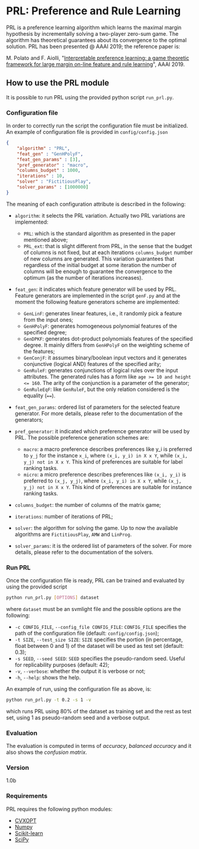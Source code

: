 # PRL: Preference and Rule Learning

PRL is a preference learning algorithm which learns the maximal margin hypothesis
by incrementally solving a two-player zero-sum game. The algorithm has theoretical
guarantees about its convergence to the optimal solution.
PRL has been presented @ AAAI 2019; the reference paper is:

M. Polato and F. Aiolli, "[Interpretable preference learning: a game theoretic framework for large margin on-line feature and rule learning]", AAAI 2019.


## How to use the PRL module
It is possible to run PRL using the provided python script `run_prl.py`.

### Configuration file
In order to correctly run the script the configuration file must be initialized. An example of configuration file is provided in `config/config.json`

```json
{
    "algorithm" : "PRL",
    "feat_gen" : "GenHPolyF",
    "feat_gen_params" : [3],
    "pref_generator" : "macro",
    "columns_budget" : 1000,
    "iterations" : 10,
    "solver" : "FictitiousPlay",
    "solver_params" : [1000000]
}
```
The meaning of each configuration attribute is described in the following:
* `algorithm`: it selects the PRL variation. Actually two PRL variations are implemented:
  * `PRL`: which is the standard algorithm as presented in the paper mentioned above;
  * `PRL_ext`: that is slight different from PRL, in the sense that the budget of columns is not fixed, but at each iterations `columns_budget` number of new columns are generated. This variation guarantees that regardless of the initial budget at some iteration the number of columns will be enough to guarantee the convergence to the optimum (as the number of iterations increases).
* `feat_gen`: it indicates which feature generator will be used by PRL. Feature generators are implemented in the script `genF.py` and at the moment the following feature generators scheme are implemented:
  * `GenLinF`: generates linear features, i.e., it randomly pick a feature from the input ones;
  * `GenHPolyF`: generates homogeneous polynomial features of the specified degree;
  * `GenDPKF`: generates dot-product polynomials features of the specified degree. It mainly differs from `GenHPolyF` on the weighting scheme of the features;
  * `GenConjF`: it assumes binary/boolean input vectors and it generates conjunctive (logical AND) features of the specified arity;
  * `GenRuleF`: generates conjunctions of logical rules over the input attributes. The generated rules has a form like `age >= 10 and height <= 160`. The arity of the conjunction is a parameter of the generator;
  * `GenRuleEqF`: like `GenRuleF`, but the only relation considered is the equality (`==`).

* `feat_gen_params`: ordered list of parameters for the selected feature generator. For more details, please refer to the documentation of the generators;
* `pref_generator`: it indicated which preference generator will be used by PRL. The possible preference generation schemes are:
  * `macro`: a macro preference describes preferences like
    y_i is preferred to `y_j` for the instance `x_i`, where `(x_i, y_i) in X x Y`, while `(x_i, y_j) not in X x Y`. This kind of preferences are suitable for label ranking tasks.
  * `micro`: a micro preference describes preferences like
    `(x_i, y_i)` is preferred to `(x_j, y_j)`, where `(x_i, y_i) in X x Y`, while  `(x_j, y_j) not in X x Y`. This kind of preferences are suitable for instance ranking tasks.

* `columns_budget`: the number of columns of the matrix game;
* `iterations`: number of iterations of PRL;
* `solver`: the algorithm for solving the game. Up to now the available algorithms are `FictitiousPlay`, `AMW` and `LinProg`.
* `solver_params`: it is the ordered list of parameters of the solver. For more details, please refer to the documentation of the solvers.

### Run PRL
Once the configuration file is ready, PRL can be trained and evaluated by using the provided script
```sh
python run_prl.py [OPTIONS] dataset
```
where `dataset` must be an svmlight file and the possible options are the following:
* `-c CONFIG_FILE`, `--config_file CONFIG_FILE`: `CONFIG_FILE` specifies the path of the configuration file (default: `config/config.json`);
* `-t SIZE`, `--test_size SIZE`: `SIZE` specifies the portion (in percentage, float between 0 and 1) of the dataset will be used as test set (default: 0.3);
* `-s SEED`, `--seed SEED`: ``SEED`` specifies the pseudo-random seed. Useful for replicability purposes (default: 42);
* `-v`, `--verbose`: whether the output it is verbose or not;
* `-h`, `--help`: shows the help.

An example of run, using the configuration file as above, is:
```sh
python run_prl.py -t 0.2 -s 1 -v
```
which runs PRL using 80% of the dataset as training set and the rest as test set, using 1 as pseudo-random seed and a verbose output.

### Evaluation
The evaluation is computed in terms of *accuracy*, *balanced accuracy* and it also shows the *confusion matrix*.

### Version
1.0b

### Requirements
PRL requires the following python modules:
* [CVXOPT]
* [Numpy]
* [Scikit-learn]
* [SciPy]


[Scikit-learn]: <http://scikit-learn.org/stable/>
[Numpy]: <http://www.numpy.org/>
[CVXOPT]: <http://cvxopt.org/>
[SciPy]: <https://www.scipy.org/>
[Interpretable preference learning: a game theoretic framework for large margin on-line feature and rule learning]: <https://arxiv.org/abs/1812.07895>
